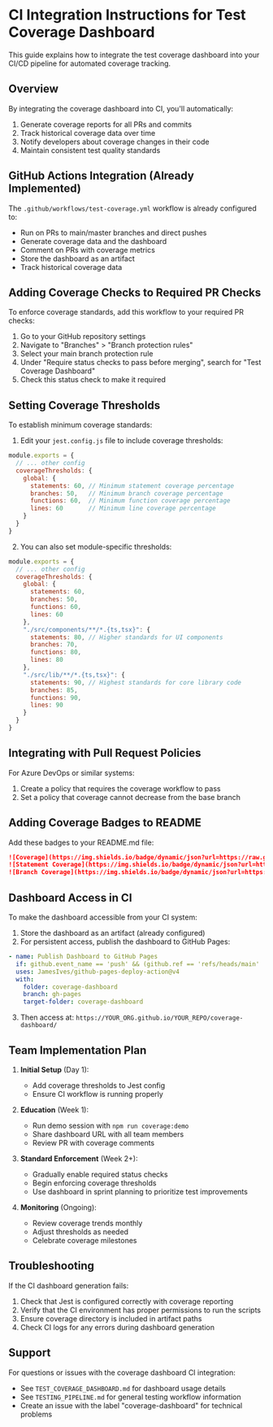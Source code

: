 # CI Integration Instructions for Test Coverage Dashboard

This guide explains how to integrate the test coverage dashboard into your CI/CD pipeline for automated coverage tracking.

## Overview

By integrating the coverage dashboard into CI, you'll automatically:
1. Generate coverage reports for all PRs and commits
2. Track historical coverage data over time
3. Notify developers about coverage changes in their code
4. Maintain consistent test quality standards

## GitHub Actions Integration (Already Implemented)

The `.github/workflows/test-coverage.yml` workflow is already configured to:
- Run on PRs to main/master branches and direct pushes
- Generate coverage data and the dashboard
- Comment on PRs with coverage metrics
- Store the dashboard as an artifact
- Track historical coverage data

## Adding Coverage Checks to Required PR Checks

To enforce coverage standards, add this workflow to your required PR checks:

1. Go to your GitHub repository settings
2. Navigate to "Branches" > "Branch protection rules"
3. Select your main branch protection rule
4. Under "Require status checks to pass before merging", search for "Test Coverage Dashboard"
5. Check this status check to make it required

## Setting Coverage Thresholds

To establish minimum coverage standards:

1. Edit your `jest.config.js` file to include coverage thresholds:
```javascript
module.exports = {
  // ... other config
  coverageThresholds: {
    global: {
      statements: 60, // Minimum statement coverage percentage
      branches: 50,   // Minimum branch coverage percentage
      functions: 60,  // Minimum function coverage percentage
      lines: 60       // Minimum line coverage percentage
    }
  }
}
```

2. You can also set module-specific thresholds:
```javascript
module.exports = {
  // ... other config
  coverageThresholds: {
    global: { 
      statements: 60, 
      branches: 50, 
      functions: 60, 
      lines: 60 
    },
    "./src/components/**/*.{ts,tsx}": {
      statements: 80, // Higher standards for UI components
      branches: 70,
      functions: 80, 
      lines: 80
    },
    "./src/lib/**/*.{ts,tsx}": {
      statements: 90, // Highest standards for core library code
      branches: 85,
      functions: 90,
      lines: 90
    }
  }
}
```

## Integrating with Pull Request Policies

For Azure DevOps or similar systems:

1. Create a policy that requires the coverage workflow to pass
2. Set a policy that coverage cannot decrease from the base branch

## Adding Coverage Badges to README

Add these badges to your README.md file:

```markdown
![Coverage](https://img.shields.io/badge/dynamic/json?url=https://raw.githubusercontent.com/YOUR_ORG/YOUR_REPO/coverage-data/latest.json&label=coverage&query=$.totals.coverage&color=brightgreen&suffix=%)
![Statement Coverage](https://img.shields.io/badge/dynamic/json?url=https://raw.githubusercontent.com/YOUR_ORG/YOUR_REPO/coverage-data/latest.json&label=statements&query=$.totals.statementCoverage&color=blue&suffix=%)
![Branch Coverage](https://img.shields.io/badge/dynamic/json?url=https://raw.githubusercontent.com/YOUR_ORG/YOUR_REPO/coverage-data/latest.json&label=branches&query=$.totals.branchCoverage&color=orange&suffix=%)
```

## Dashboard Access in CI

To make the dashboard accessible from your CI system:

1. Store the dashboard as an artifact (already configured)
2. For persistent access, publish the dashboard to GitHub Pages:

```yaml
- name: Publish Dashboard to GitHub Pages
  if: github.event_name == 'push' && (github.ref == 'refs/heads/main' || github.ref == 'refs/heads/master')
  uses: JamesIves/github-pages-deploy-action@v4
  with:
    folder: coverage-dashboard
    branch: gh-pages
    target-folder: coverage-dashboard
```

3. Then access at: `https://YOUR_ORG.github.io/YOUR_REPO/coverage-dashboard/`

## Team Implementation Plan

1. **Initial Setup** (Day 1):
   - Add coverage thresholds to Jest config
   - Ensure CI workflow is running properly

2. **Education** (Week 1):
   - Run demo session with `npm run coverage:demo`
   - Share dashboard URL with all team members
   - Review PR with coverage comments

3. **Standard Enforcement** (Week 2+):
   - Gradually enable required status checks
   - Begin enforcing coverage thresholds
   - Use dashboard in sprint planning to prioritize test improvements

4. **Monitoring** (Ongoing):
   - Review coverage trends monthly
   - Adjust thresholds as needed
   - Celebrate coverage milestones

## Troubleshooting

If the CI dashboard generation fails:

1. Check that Jest is configured correctly with coverage reporting
2. Verify that the CI environment has proper permissions to run the scripts
3. Ensure coverage directory is included in artifact paths
4. Check CI logs for any errors during dashboard generation

## Support

For questions or issues with the coverage dashboard CI integration:
- See `TEST_COVERAGE_DASHBOARD.md` for dashboard usage details
- See `TESTING_PIPELINE.md` for general testing workflow information
- Create an issue with the label "coverage-dashboard" for technical problems